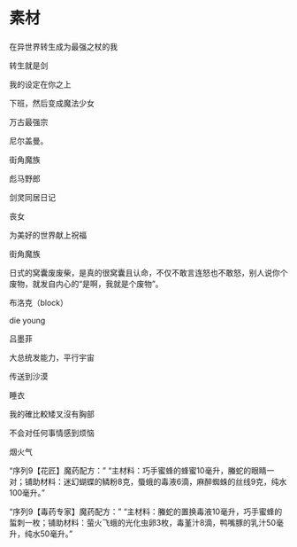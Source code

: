 # 素材

###

在异世界转生成为最强之杖的我

转生就是剑

我的设定在你之上

下班，然后变成魔法少女

万古最强宗

尼尔盖曼。

街角魔族

彪马野郎

剑灵同居日记

丧女

为美好的世界献上祝福

街角魔族

日式的窝囊废废柴，是真的很窝囊且认命，不仅不敢言连怒也不敢怒，别人说你个废物，就发自内心的“是啊，我就是个废物”。

布洛克（block）

die young

吕墨菲

大总统发能力，平行宇宙

传送到沙漠

睡衣

我的確比較矮叉沒有胸部

不会对任何事情感到烦恼

烟火气


“序列9【花匠】魔药配方：”
“主材料：巧手蜜蜂的蜂蜜10毫升，螣蛇的眼睛一对；铺助材料：迷幻蝴蝶的鳞粉8克，蜃蛾的毒液6滴，麻醉蜘蛛的丝线9克，纯水100毫升。”

“序列9【毒药专家】魔药配方：”
“主材料：螣蛇的置换毒液10毫升，巧手蜜蜂的蜇刺一枚；铺助材料：萤火飞蛾的光化虫卵3枚，毒堇汁8滴，鸭嘴豚的乳汁50毫升，纯水50毫升。”